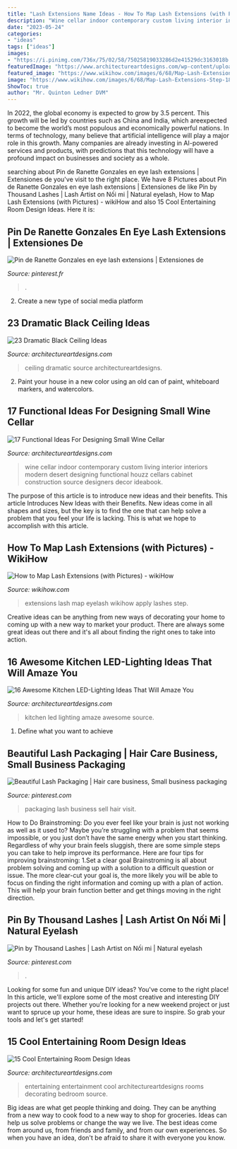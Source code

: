 ```yaml
---
title: "Lash Extensions Name Ideas - How To Map Lash Extensions (with Pictures)"
description: "Wine cellar indoor contemporary custom living interior interiors modern desert designing functional houzz cellars cabinet construction source designers decor ideabook"
date: "2023-05-24"
categories:
- "ideas"
tags: ["ideas"]
images:
- "https://i.pinimg.com/736x/75/02/58/75025819033286d2e41529dc3163018b.jpg"
featuredImage: "https://www.architectureartdesigns.com/wp-content/uploads/2015/06/1322.jpg"
featured_image: "https://www.wikihow.com/images/6/68/Map-Lash-Extensions-Step-18.jpg"
image: "https://www.wikihow.com/images/6/68/Map-Lash-Extensions-Step-18.jpg"
ShowToc: true
author: "Mr. Quinton Ledner DVM"
---
```



In 2022, the global economy is expected to grow by 3.5 percent. This growth will be led by countries such as China and India, which areexpected to become the world’s most populous and economically powerful nations. In terms of technology, many believe that artificial intelligence will play a major role in this growth. Many companies are already investing in AI-powered services and products, with predictions that this technology will have a profound impact on businesses and society as a whole.

	

		
searching about Pin de Ranette Gonzales en eye lash extensions | Extensiones de you've visit to the right place. We have 8 Pictures about Pin de Ranette Gonzales en eye lash extensions | Extensiones de like Pin by Thousand Lashes | Lash Artist on Nối mi | Natural eyelash, How to Map Lash Extensions (with Pictures) - wikiHow and also 15 Cool Entertaining Room Design Ideas. Here it is:
		
    
## Pin De Ranette Gonzales En Eye Lash Extensions | Extensiones De

<img loading=lazy src="https://i.pinimg.com/736x/49/44/1a/49441a10f4c20ce546aac0fa565f3c1e.jpg" onerror="this.onerror=null;this.src='https://tse3.mm.bing.net/th?id=OIP.kjKEOmQzYW9xfNSe94vPPAHaHa&amp;pid=15.1';" alt="Pin de Ranette Gonzales en eye lash extensions | Extensiones de">

_Source: pinterest.fr_

>. 

	

2. Create a new type of social media platform

    
## 23 Dramatic Black Ceiling Ideas

<img loading=lazy src="https://www.architectureartdesigns.com/wp-content/uploads/2013/11/619.jpg" onerror="this.onerror=null;this.src='https://tse1.mm.bing.net/th?id=OIP.oQ0xhocGnxuNwVs_1oLOmAAAAA&amp;pid=15.1';" alt="23 Dramatic Black Ceiling Ideas">

_Source: architectureartdesigns.com_

>ceiling dramatic source architectureartdesigns. 

	

2. Paint your house in a new color using an old can of paint, whiteboard markers, and watercolors.

    
## 17 Functional Ideas For Designing Small Wine Cellar

<img loading=lazy src="https://www.architectureartdesigns.com/wp-content/uploads/2016/07/7-2-630x411.jpg" onerror="this.onerror=null;this.src='https://tse4.mm.bing.net/th?id=OIP.9CCLfJwZwKsu7Iv7bkpfkwHaE1&amp;pid=15.1';" alt="17 Functional Ideas For Designing Small Wine Cellar">

_Source: architectureartdesigns.com_

>wine cellar indoor contemporary custom living interior interiors modern desert designing functional houzz cellars cabinet construction source designers decor ideabook. 

	

The purpose of this article is to introduce new ideas and their benefits.
This article Introduces New Ideas with their Benefits. New ideas come in all shapes and sizes, but the key is to find the one that can help solve a problem that you feel your life is lacking. This is what we hope to accomplish with this article.

    
## How To Map Lash Extensions (with Pictures) - WikiHow

<img loading=lazy src="https://www.wikihow.com/images/6/68/Map-Lash-Extensions-Step-18.jpg" onerror="this.onerror=null;this.src='https://tse3.mm.bing.net/th?id=OIP.aSyyROKzc7WVS6n0dq1FbwHaFj&amp;pid=15.1';" alt="How to Map Lash Extensions (with Pictures) - wikiHow">

_Source: wikihow.com_

>extensions lash map eyelash wikihow apply lashes step. 

	

Creative ideas can be anything from new ways of decorating your home to coming up with a new way to market your product. There are always some great ideas out there and it's all about finding the right ones to take into action.

    
## 16 Awesome Kitchen LED-Lighting Ideas That Will Amaze You

<img loading=lazy src="https://www.architectureartdesigns.com/wp-content/uploads/2016/05/12-13-e1462634892633-630x776.jpg" onerror="this.onerror=null;this.src='https://tse2.mm.bing.net/th?id=OIP.0SDS8ptG9RTMVFug-YTQ_AHaJH&amp;pid=15.1';" alt="16 Awesome Kitchen LED-Lighting Ideas That Will Amaze You">

_Source: architectureartdesigns.com_

>kitchen led lighting amaze awesome source. 

	

1. Define what you want to achieve 

    
## Beautiful Lash Packaging | Hair Care Business, Small Business Packaging

<img loading=lazy src="https://i.pinimg.com/originals/9e/21/8f/9e218f7ca66a7124af0dc98559240bb9.jpg" onerror="this.onerror=null;this.src='https://tse3.mm.bing.net/th?id=OIP.fyrRSc9BmjdNVZFRNke8WgHaJ4&amp;pid=15.1';" alt="Beautiful Lash Packaging | Hair care business, Small business packaging">

_Source: pinterest.com_

>packaging lash business sell hair visit. 

	

How to Do Brainstroming:
Do you ever feel like your brain is just not working as well as it used to? Maybe you’re struggling with a problem that seems impossible, or you just don’t have the same energy when you start thinking. Regardless of why your brain feels sluggish, there are some simple steps you can take to help improve its performance. Here are four tips for improving brainstroming: 
1.Set a clear goal
Brainstroming is all about problem solving and coming up with a solution to a difficult question or issue. The more clear-cut your goal is, the more likely you will be able to focus on finding the right information and coming up with a plan of action. This will help your brain function better and get things moving in the right direction. 

    
## Pin By Thousand Lashes | Lash Artist On Nối Mi | Natural Eyelash

<img loading=lazy src="https://i.pinimg.com/736x/75/02/58/75025819033286d2e41529dc3163018b.jpg" onerror="this.onerror=null;this.src='https://tse1.mm.bing.net/th?id=OIP.psRJzqX6j0mhB33w6l7-0AHaPN&amp;pid=15.1';" alt="Pin by Thousand Lashes | Lash Artist on Nối mi | Natural eyelash">

_Source: pinterest.com_

>. 

	

Looking for some fun and unique DIY ideas? You've come to the right place! In this article, we'll explore some of the most creative and interesting DIY projects out there. Whether you're looking for a new weekend project or just want to spruce up your home, these ideas are sure to inspire. So grab your tools and let's get started!

    
## 15 Cool Entertaining Room Design Ideas

<img loading=lazy src="https://www.architectureartdesigns.com/wp-content/uploads/2015/06/1322.jpg" onerror="this.onerror=null;this.src='https://tse1.mm.bing.net/th?id=OIP.3ZEqcjaPHUbFti_jJoQ6EAHaE8&amp;pid=15.1';" alt="15 Cool Entertaining Room Design Ideas">

_Source: architectureartdesigns.com_

>entertaining entertainment cool architectureartdesigns rooms decorating bedroom source. 

	

Big ideas are what get people thinking and doing. They can be anything from a new way to cook food to a new way to shop for groceries. Ideas can help us solve problems or change the way we live. The best ideas come from around us, from friends and family, and from our own experiences. So when you have an idea, don't be afraid to share it with everyone you know.

